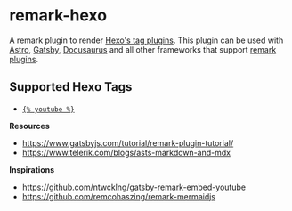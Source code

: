 # remark-hexo

A remark plugin to render [Hexo's tag plugins](https://hexo.io/docs/tag-plugins). This plugin can be used
with [Astro](https://docs.astro.build/en/guides/markdown-content/#markdown-plugins), [Gatsby](https://www.gatsbyjs.com/tutorial/remark-plugin-tutorial/), [Docusaurus](https://docusaurus.io/docs/next/markdown-features/plugins)
and all other frameworks that support [remark plugins](https://github.com/remarkjs/remark#plugins).

## Supported Hexo Tags

- [`{% youtube %}`](https://hexo.io/docs/tag-plugins#YouTube)

**Resources**

- https://www.gatsbyjs.com/tutorial/remark-plugin-tutorial/
- https://www.telerik.com/blogs/asts-markdown-and-mdx

**Inspirations**

- https://github.com/ntwcklng/gatsby-remark-embed-youtube
- https://github.com/remcohaszing/remark-mermaidjs
